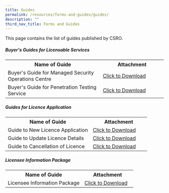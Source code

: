 ```yaml
---
title: Guides
permalink: /resources/forms-and-guides/guides/
description: ""
third_nav_title: Forms and Guides
---
```

This page contains the list of guides published by CSRO.

##### Buyer's Guides for Licensable Services
<table>
<tbody><tr>
	<th width="60%"><b>Name of Guide</b></th>
	<th width="40%"><b>Attachment</b></th>
</tr>
<tr>
	<td>Buyer's Guide for Managed Security Operations Centre</td>
	<td><a href="/files/Guides/Buyer's%20Guide%20for%20MSOC_v1.pdf" download>Click to Download</a></td>
</tr>
<tr>
	<td>Buyer's Guide for Penetration Testing Service</td>
	<td><a href="/files/Guides/Buyer's%20Guide%20for%20PT_v1.pdf" download>Click to Download</a></td>
</tr>
</tbody>
</table>


##### Guides for Licence Application
<table>
<tbody><tr>
	<th width="60%"><b>Name of Guide</b></th>
	<th width="40%"><b>Attachment</b></th>
</tr>
<tr>
	<td>Guide to New Licence Application</td>
<td><a href="/files/Guides/Guide%20to%20New%20Licence%20Application.pdf" download>Click to Download</a></td>
</tr>
<tr>
	<td>Guide to Update Licence Details</td>
<td><a href="/files/Guides/Guide%20to%20Update%20Licence%20Details.pdf" download>Click to Download</a></td>
</tr>
<tr>
	<td>Guide to Cancellation of Licence</td>
<td><a href="/files/Guides/Guide%20to%20Cancellation%20of%20Licence.pdf" download>Click to Download</a></td>
</tr>
</tbody>
</table>

##### Licensee Information Package
<table>
<tbody><tr>
	<th width="60%"><b>Name of Guide</b></th>
	<th width="40%"><b>Attachment</b></th>
</tr>
<tr>
	<td>Licensee Information Package</td>
<td><a href="/files/Guides/Licensee%20Information%20Package.pdf" download>Click to Download</a></td>
</tr>
</tbody>
</table>